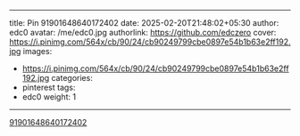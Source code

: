 
---
title: Pin 91901648640172402
date: 2025-02-20T21:48:02+05:30
author: edc0
avatar: /me/edc0.jpg
authorlink: https://github.com/edczero
cover: https://i.pinimg.com/564x/cb/90/24/cb90249799cbe0897e54b1b63e2ff192.jpg
images:
   - https://i.pinimg.com/564x/cb/90/24/cb90249799cbe0897e54b1b63e2ff192.jpg
categories:
  - pinterest
tags:
  - edc0
weight: 1
---

<!--more-->

[91901648640172402](https://in.pinterest.com/pin/91901648640172402/)

	